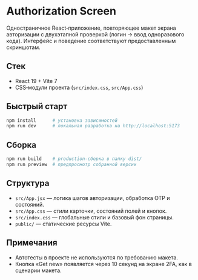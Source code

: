 # Authorization Screen

Одностраничное React‑приложение, повторяющее макет экрана авторизации с двухэтапной проверкой (логин → ввод одноразового кода). Интерфейс и поведение соответствуют предоставленным скриншотам.

## Стек
- React 19 + Vite 7
- CSS‑модули проекта (`src/index.css`, `src/App.css`)

## Быстрый старт
```bash
npm install      # установка зависимостей
npm run dev      # локальная разработка на http://localhost:5173
```

## Сборка
```bash
npm run build    # production-сборка в папку dist/
npm run preview  # предпросмотр собранной версии
```

## Структура
- `src/App.jsx` — логика шагов авторизации, обработка OTP и состояний.
- `src/App.css` — стили карточки, состояний полей и кнопок.
- `src/index.css` — глобальные стили и базовый фон страницы.
- `public/` — статические ресурсы Vite.

## Примечания
- Автотесты в проекте не используются по требованию макета.
- Кнопка «Get new» появляется через 10 секунд на экране 2FA, как в сценарии макета.
